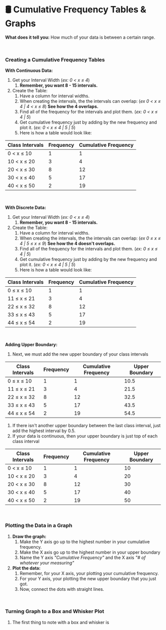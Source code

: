 # 🛢 Cumulative Frequency Tables & Graphs

__What does it tell you:__ How much of your data is between a certain range.

</br>

### __Creating a  Cumulative Frequency Tables__

__With Continuous Data:__
1.  Get your Interval Width (_ex: 0 < x ≤ 4_)
    1.  __Remember, you want 8 - 15 intervals.__
2.  Create the Table:
    1.  Have a column for interval widths.
    2.  When creating the intervals, the the intervals can overlap: (_ex 0 < x ≤ 4 | 4 < x ≤ 8_) __See how the 4 overlaps.__
    3.  Find all of the frequency for the intervals and plot them. (_ex: 0 < x ≤ 4 | 5_)
    4.  Get cumulative frequency just by adding by the new frequency and plot it. (_ex: 0 < x ≤ 4 | 5 | 5_)
    5.  Here is how a table would look like:

| Class Intervals | Frequency | Cumulative Frequency |
| --------------- | --------- | -------------------- |
| 0 < x ≤ 10 | 1 | 1 |
| 10 < x ≤ 20 | 3 | 4 |
| 20 < x ≤ 30 | 8 | 12 |
| 30 < x ≤ 40 | 5 | 17 |
| 40 < x ≤ 50 | 2 | 19 |

</br>

__With Discrete Data:__
1.  Get your Interval Width (_ex: 0 < x ≤ 4_)
    1.  __Remember, you want 8 - 15 intervals.__
2.  Create the Table:
    1.  Have a column for interval widths.
    2.  When creating the intervals, the the intervals can overlap: (_ex 0 ≤ x ≤ 4 | 5 ≤ x ≤ 9_) __See how the 4 doesn't overlaps.__
    3.  Find all of the frequency for the intervals and plot them. (_ex: 0 ≤ x ≤ 4 | 5_)
    4.  Get cumulative frequency just by adding by the new frequency and plot it. (_ex: 0 < x ≤ 4 | 5 | 5_)
    5.  Here is how a table would look like:

| Class Intervals | Frequency | Cumulative Frequency |
| --------------- | --------- | -------------------- |
| 0 ≤ x ≤ 10 | 1 | 1 |
| 11 ≤ x ≤ 21 | 3 | 4 |
| 22 ≤ x ≤ 32 | 8 | 12 |
| 33 ≤ x ≤ 43 | 5 | 17 |
| 44 ≤ x ≤ 54 | 2 | 19 |
</br>

__Adding Upper Boundary:__

1.  Next, we must add the new upper boundary of your class intervals

| Class Intervals | Frequency | Cumulative Frequency | Upper Boundary |
| --------------- | --------- | -------------------- | -------------- |
| 0 ≤ x ≤ 10 | 1 | 1 | 10.5 |
| 11 ≤ x ≤ 21 | 3 | 4 | 21.5 |
| 22 ≤ x ≤ 32 | 8 | 12 | 32.5 |
| 33 ≤ x ≤ 43 | 5 | 17 | 43.5 |
| 44 ≤ x ≤ 54 | 2 | 19 | 54.5 |

1.  If there isn't another upper boundary between the last class interval, just add the highest interval by 0.5.
2.  If your data is continuous, then your upper boundary is just top of each class interval

| Class Intervals | Frequency | Cumulative Frequency | Upper Boundary |
| --------------- | --------- | -------------------- | -------------- |
| 0 < x ≤ 10 | 1 | 1 | 10 |
| 10 < x ≤ 20 | 3 | 4 | 20 |
| 20 < x ≤ 30 | 8 | 12 | 30 |
| 30 < x ≤ 40 | 5 | 17 | 40 |
| 40 < x ≤ 50 | 2 | 19 | 50 |

</br>

### __Plotting the Data in a Graph__

1.  __Draw the graph:__
    1.  Make the Y axis go up to the highest number in your cumulative frequency.
    2.  Make the X axis go up to the highest number in your upper boundary
    3.  Name the Y axis _"Cumulative Frequency"_ and the X axis _"# of whatever your measuring"_
2. __Plot the data:__
   1. Remember, for your X axis, your plotting your cumulative frequency.
   2. For your Y axis, your plotting the new upper boundary that you just got.
   3. Now, connect the dots with straight lines.


</br>

### __Turning Graph to a Box and Whisker Plot__

1.  The first thing to note with a box and whisker is 


